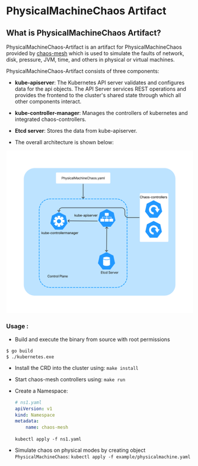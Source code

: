 # PhysicalMachineChaos Artifact

## What is PhysicalMachineChaos Artifact?

PhysicalMachineChaos-Artifact is an artifact for PhysicalMachineChaos provided by [chaos-mesh](https://github.com/chaos-mesh/chaos-mesh) which is used to simulate the faults of network, disk, pressure, JVM, time, and others in physical or virtual machines.

PhysicalMachineChaos-Artifact consists of three components:

- __kube-apiserver__: The Kubernetes API server validates and configures data for the api objects. The API Server services REST operations and provides the frontend to the cluster's shared state through which all other components interact.

- __kube-controller-manager__: Manages the controllers of kubernetes and integrated chaos-controllers.

- __Etcd server__: Stores the data from kube-apiserver.

- The overall architecture is shown below:

![Arch](./hack/picture/arch.png)


### Usage :
* Build and execute the binary from source with root permissions
```shell
$ go build
$ ./kubernetes.exe
```
* Install the CRD into the cluster using: `make install`
* Start chaos-mesh controllers using:  `make run`

* Create a Namespace:
    ```yaml
    # ns1.yaml
    apiVersion: v1
    kind: Namespace
    metadata:
        name: chaos-mesh
    ```
  `kubectl apply -f ns1.yaml` 

* Simulate chaos on physical modes by creating object `PhysicalMachineChaos`: `kubectl apply -f example/physicalmachine.yaml`

